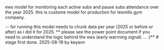 ews model for monitoring each active subs and pause subs attendance over the year 2025. 
this is custome model for production for lesmills gym company.

--  for running this model needs to chunk data per year (2025 or before or after) as i did it for 2025.
     ** please see the power point document if you need to understand the logic behind the ews (early warrning signal) ... :)**
     # stage first done. 2025-08-19 by keyavn 
